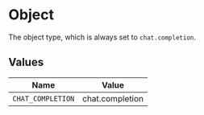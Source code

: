 # Object

The object type, which is always set to `chat.completion`.


## Values

| Name              | Value             |
| ----------------- | ----------------- |
| `CHAT_COMPLETION` | chat.completion   |